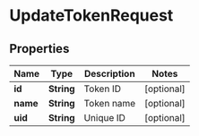 

# UpdateTokenRequest


## Properties

Name | Type | Description | Notes
------------ | ------------- | ------------- | -------------
**id** | **String** | Token ID |  [optional]
**name** | **String** | Token name |  [optional]
**uid** | **String** | Unique ID |  [optional]



